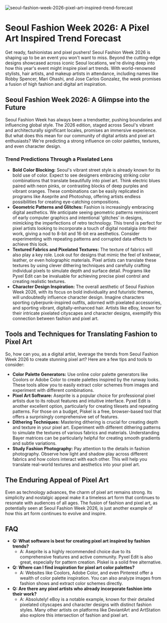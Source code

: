 ![seoul-fashion-week-2026-pixel-art-inspired-trend-forecast](https://images.pexels.com/photos/19935567/pexels-photo-19935567.jpeg?auto=compress&cs=tinysrgb&fit=crop&h=627&w=1200)

# Seoul Fashion Week 2026: A Pixel Art Inspired Trend Forecast

Get ready, fashionistas and pixel pushers! Seoul Fashion Week 2026 is shaping up to be an event you won't want to miss. Beyond the cutting-edge designs showcased across iconic Seoul locations, we're diving deep into how this year's event might inspire pixel art trends. With world-renowned stylists, hair artists, and makeup artists in attendance, including names like Robby Spencer, Mari Ohashi, and Jose Carlos Gonzalez, the week promises a fusion of high fashion and digital art inspiration.

## Seoul Fashion Week 2026: A Glimpse into the Future

Seoul Fashion Week has always been a trendsetter, pushing boundaries and influencing global style. The 2026 edition, staged across Seoul's vibrant and architecturally significant locales, promises an immersive experience. But what does this mean for our community of digital artists and pixel art enthusiasts? We're predicting a strong influence on color palettes, textures, and even character design.

### Trend Predictions Through a Pixelated Lens

*   **Bold Color Blocking:** Seoul's vibrant street style is already known for its bold use of color. Expect to see designers embracing striking color combinations that translate beautifully into pixel art. Think electric blues paired with neon pinks, or contrasting blocks of deep purples and vibrant oranges. These combinations can be easily replicated in programs like Aseprite and Photoshop, offering artists endless possibilities for creating eye-catching compositions.
*   **Geometric Patterns and Glitches:** Fashion is increasingly embracing digital aesthetics. We anticipate seeing geometric patterns reminiscent of early computer graphics and intentional 'glitches' in designs, mimicking the imperfections of retro technology. This trend is perfect for pixel artists looking to incorporate a touch of digital nostalgia into their work, giving a nod to 8-bit and 16-bit era aesthetics. Consider experimenting with repeating patterns and corrupted data effects to achieve this look.
*   **Textured Fabrics and Pixelated Textures:** The texture of fabrics will also play a key role. Look out for designs that mimic the feel of knitwear, leather, or even holographic materials. Pixel artists can translate these textures by using clever dithering techniques and carefully crafting individual pixels to simulate depth and surface detail. Programs like Pyxel Edit can be invaluable for achieving precise pixel control and creating realistic textures.
*   **Character Design Inspiration:** The overall aesthetic of Seoul Fashion Week 2026, with its focus on bold individuality and futuristic themes, will undoubtedly influence character design. Imagine characters sporting cyberpunk-inspired outfits, adorned with pixelated accessories, and sporting vibrant, digitally-enhanced hair. Artists like eBoy, known for their intricate pixelated cityscapes and character designs, exemplify this connection between fashion and pixel art.

## Tools and Techniques for Translating Fashion to Pixel Art

So, how can you, as a digital artist, leverage the trends from Seoul Fashion Week 2026 to create stunning pixel art? Here are a few tips and tools to consider:

*   **Color Palette Generators:** Use online color palette generators like Coolors or Adobe Color to create palettes inspired by the runway looks. These tools allow you to easily extract color schemes from images and experiment with different combinations.
*   **Pixel Art Software:** Aseprite is a popular choice for professional pixel artists due to its robust features and intuitive interface. Pyxel Edit is another excellent option, particularly for creating tilesets and repeating patterns. For those on a budget, Piskel is a free, browser-based tool that offers a surprisingly comprehensive set of features.
*   **Dithering Techniques:** Mastering dithering is crucial for creating depth and texture in your pixel art. Experiment with different dithering patterns to simulate the textures of various fabrics and materials. Understanding Bayer matrices can be particularly helpful for creating smooth gradients and subtle variations.
*   **Study Fashion Photography:** Pay attention to the details in fashion photography. Observe how light and shadow play across different fabrics and how colors interact with each other. This will help you translate real-world textures and aesthetics into your pixel art.

## The Enduring Appeal of Pixel Art

Even as technology advances, the charm of pixel art remains strong. Its simplicity and nostalgic appeal make it a timeless art form that continues to resonate with audiences of all ages. The fusion of fashion and pixel art, as potentially seen at Seoul Fashion Week 2026, is just another example of how this art form continues to evolve and inspire.

## FAQ

*   **Q: What software is best for creating pixel art inspired by fashion trends?**
    *   A: Aseprite is a highly recommended choice due to its comprehensive features and active community. Pyxel Edit is also great, especially for pattern creation. Piskel is a solid free alternative.
*   **Q: Where can I find inspiration for pixel art color palettes?**
    *   A: Websites like Coolors, Adobe Color, and even Pinterest offer a wealth of color palette inspiration. You can also analyze images from fashion shows and extract color schemes directly.
*   **Q: Are there any pixel artists who already incorporate fashion into their work?**
    *   A: Absolutely! eBoy is a notable example, known for their detailed pixelated cityscapes and character designs with distinct fashion styles. Many other artists on platforms like DeviantArt and ArtStation also explore this intersection of fashion and pixel art.

